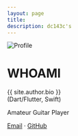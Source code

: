 ```yaml
---
layout: page
title: 
description: dc143c's
---
```


<div class="about-container">
  <div class="about-content">
    <div class="about-image-wrapper">
      <img src="{{ site.baseurl }}/assets/profile.jpeg" alt="Profile" class="about-image">
    </div>
    <div class="about-text">
      <h1>WHOAMI</h1>
      <p>
        {{ site.author.bio }}<br>(Dart/Flutter, Swift)
      </p>
      <p>
        Amateur Guitar Player
      </p>
      <div class="about-links">
        <a href="javascript:void(0);" id="contactLink" onclick="copyEmail()">Email</a>
        <span class="links-divider">·</span>
        <a href="https://github.com/dc143cDev" target="_blank">GitHub</a>
      </div>
    </div>
  </div>
</div>

<script>
function copyEmail() {
  const email = "{{ site.author.email }}";
  navigator.clipboard.writeText(email)
    .then(() => {
      const contactLink = document.getElementById('contactLink');
      const originalText = contactLink.textContent;
      
      contactLink.textContent = "Copied!";
      contactLink.style.color = "#dc143c";
      
      setTimeout(() => {
        contactLink.textContent = originalText;
        contactLink.style.color = "";
      }, 2000);
    })
    .catch(err => {
      console.error('Failed to copy email: ', err);
    });
}
</script>

<!-- In the novel, *The Strange Case of Dr. Jekyll and Mr. Hyde*, Mr. Poole is Dr. Jekyll's virtuous and loyal butler. Similarly, Poole is an upstanding and effective butler that helps you build Jekyll themes. It's made by [@mdo](https://twitter.com/mdo).

There are currently two themes built on Poole:

- [Hyde](https://hyde.getpoole.com)
- [Lanyon](https://lanyon.getpoole.com)

Learn more and contribute on [GitHub](https://github.com/poole).

## Setup

Some fun facts about the setup of this project include:

- Built for [Jekyll](https://jekyllrb.com)
- Developed on GitHub and hosted for free on [GitHub Pages](https://pages.github.com)
- Coded with [Atom](https://atom.io), an amazing open source code editor

Have questions or suggestions? Feel free to [open an issue on GitHub](https://github.com/poole/poole/issues/new) or [ask me on Twitter](https://twitter.com/mdo).

Thanks for reading! -->
